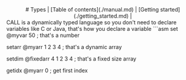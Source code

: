 <div align="center">
# Types
| [Table of contents](./manual.md) | [Getting started](./getting_started.md) |
</div>
CALL is a dynamically typed language so you don't need to declare
variables like C or Java, that's how you declare a variable
```asm
set    @myvar 50           ; that's a number

setarr @myarr 1 2 3 4      ; that's a dynamic array

setdim @fixedarr 4 1 2 3 4 ; that's a fixed size array

getidx @myarr 0            ; get first index
```
